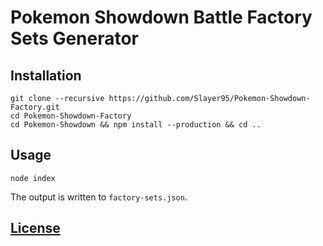 Pokemon Showdown Battle Factory Sets Generator
========================================================================

## Installation

	git clone --recursive https://github.com/Slayer95/Pokemon-Showdown-Factory.git
	cd Pokemon-Showdown-Factory
	cd Pokemon-Showdown && npm install --production && cd ..

## Usage

	node index

The output is written to `factory-sets.json`.

## [License][license-url]

[license-url]: https://github.com/Slayer95/Pokemon-Showdown-Factory/blob/master/LICENSE
